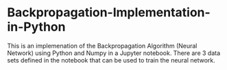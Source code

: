 # Backpropagation-Implementation-in-Python
This is an implemenation of the Backpropagation Algorithm (Neural Network) using Python and Numpy in a Jupyter notebook.
There are 3 data sets defined in the notebook that can be used to train the neural network.
